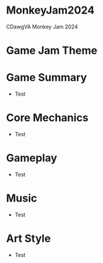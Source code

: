 # MonkeyJam2024
CDawgVA Monkey Jam 2024

# Game Jam Theme


# Game Summary
- Test

# Core Mechanics
- Test

# Gameplay
- Test

# Music
- Test

# Art Style
- Test
